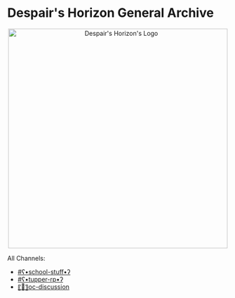 # Despair's Horizon General Archive

<p align="center">
  <img src="https://cdn.discordapp.com/attachments/673624802937798656/808049968135798784/image0.jpg" alt="Despair's Horizon's Logo" width="500"/>
</p>


All Channels:
- [#ʕ•school-stuff•ʔ](https://astrea49.github.io/DHGeneralArchive/channels/Danganronpa_%20Despair's%20Horizon%20-%20%E2%80%A2%E2%9D%85%E2%94%80%E2%94%80%E2%94%80%E2%9C%A7%E2%9D%85Misc%E2%9D%85%E2%9C%A7%E2%94%80%E2%94%80%E2%94%80%E2%9D%85%E2%80%A2%20-%20%CA%95%E2%80%A2school-stuff%E2%80%A2%CA%94%20%5B753660334790803458%5D.html)
- [#ʕ•tupper-rp•ʔ](https://astrea49.github.io/DHGeneralArchive/channels/Danganronpa_%20Despair's%20Horizon%20-%20%E2%80%A2%E2%9D%85%E2%94%80%E2%94%80%E2%94%80%E2%9C%A7%E2%9D%85Misc%E2%9D%85%E2%9C%A7%E2%94%80%E2%94%80%E2%94%80%E2%9D%85%E2%80%A2%20-%20%CA%95%E2%80%A2tupper-rp%E2%80%A2%CA%94%20%5B791065123707027496%5D.html)
- [〖💬〗oc-discussion](https://astrea49.github.io/DHGeneralArchive/channels/Danganronpa_%20Despair's%20Horizon%20-%20%E2%80%A2%E2%9D%85%E2%94%80%E2%9C%A7%E2%9D%85Spectators%E2%9D%85%E2%9C%A7%E2%94%80%E2%9D%85%E2%80%A2%20-%20%E3%80%96%F0%9F%92%AC%E3%80%97oc-discussion%20%5B675066668535250994%5D.html)